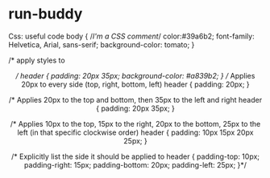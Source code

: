 # run-buddy

Css: useful code
body {
    /*I'm a CSS comment*/
    color:#39a6b2;
    font-family: Helvetica, Arial, sans-serif;
    background-color: tomato;
  }

/* apply styles to <header> */
header {
    padding: 20px 35px;
    background-color: #a839b2;
  }
/* Applies 20px to every side (top, right, bottom, left)
header {
    padding: 20px;
  }
 
  /* Applies 20px to the top and bottom, then 35px to the left and right 
  header {
    padding: 20px 35px;
  }
 
  /* Applies 10px to the top, 15px to the right, 20px to the bottom, 25px to the left (in that specific clockwise order) 
  header {
    padding: 10px 15px 20px 25px;
  }
 
  /* Explicitly list the side it should be applied to
  header {
    padding-top: 10px;
    padding-right: 15px;
    padding-bottom: 20px;
    padding-left: 25px;
  }*/